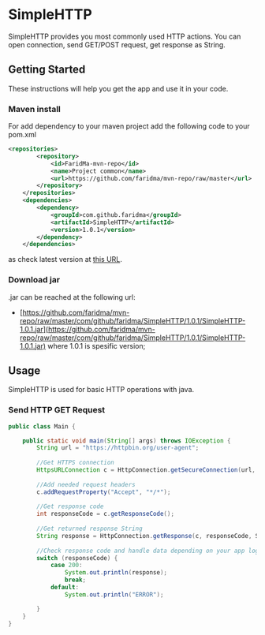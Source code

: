 # SimpleHTTP

SimpleHTTP provides you most commonly used HTTP actions. You can open connection, send GET/POST request, get response as String. 

## Getting Started 

These instructions will help you get the app and use it in your code.

### Maven install

For add dependency to your maven project add the following code to your pom.xml

```xml
<repositories>
        <repository>
            <id>FaridMa-mvn-repo</id>
            <name>Project common</name>
            <url>https://github.com/faridma/mvn-repo/raw/master</url>
        </repository>
    </repositories>
    <dependencies>
        <dependency>
            <groupId>com.github.faridma</groupId>
            <artifactId>SimpleHTTP</artifactId>
            <version>1.0.1</version>
        </dependency>
    </dependencies>
```

as check latest version at [this URL](https://github.com/FaridMa/mvn-repo/tree/master/com/github/faridma/SimpleHTTP).

### Download jar 

.jar can be reached at the following url:
 
* [https://github.com/faridma/mvn-repo/raw/master/com/github/faridma/SimpleHTTP/1.0.1/SimpleHTTP-1.0.1.jar](https://github.com/faridma/mvn-repo/raw/master/com/github/faridma/SimpleHTTP/1.0.1/SimpleHTTP-1.0.1.jar)
where 1.0.1 is spesific version;

## Usage

SimpleHTTP is used for basic HTTP operations with java. 

### Send HTTP GET Request

```java
public class Main {

    public static void main(String[] args) throws IOException {
        String url = "https://httpbin.org/user-agent";
        
        //Get HTTPS connection
        HttpsURLConnection c = HttpConnection.getSecureConnection(url, HttpMethod.GET);
        
        //Add needed request headers
        c.addRequestProperty("Accept", "*/*");
        
        //Get response code 
        int responseCode = c.getResponseCode();
        
        //Get returned response String
        String response = HttpConnection.getResponse(c, responseCode, StandardCharsets.UTF_8);
        
        //Check response code and handle data depending on your app logic
        switch (responseCode) {
            case 200:
                System.out.println(response);
                break;
            default:
                System.out.println("ERROR");

        }
    }
}
```
